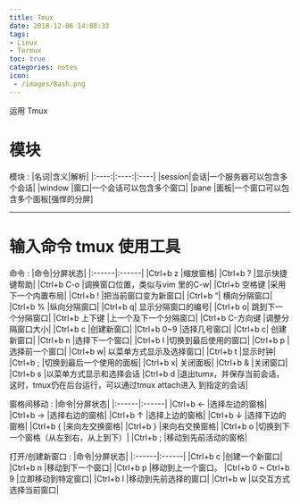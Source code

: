 ```yaml
---
title: Tmux
date: 2018-12-06 14:08:33
tags:
- Linux
- Termux
toc: true
categories: notes
icon:
 - /images/Bash.png
---
```

运用 Tmux
<!--more-->
# 模块
模块
:   |名词|含义|解析|
    |:----:|:----:|:----|
    |session|会话|一个服务器可以包含多个会话|
    |window	|窗口|一个会话可以包含多个窗口|
    |pane	|面板|一个窗口可以包含多个面板[强悍的分屏]

  ---

# 输入命令 tmux 使用工具
命令
:   |命令|分屏状态|
    |:------|:------|
	|Ctrl+b z |缩放窗格|
    |Ctrl+b ? |显示快捷键帮助|
    |Ctrl+b C-o |调换窗口位置，类似与vim 里的C-w|
    |Ctrl+b 空格键 |采用下一个内置布局|
    |Ctrl+b ! |把当前窗口变为新窗口|
    |Ctrl+b “| 横向分隔窗口|
    |Ctrl+b % |纵向分隔窗口|
    |Ctrl+b q| 显示分隔窗口的编号|
    |Ctrl+b o| 跳到下一个分隔窗口|
    |Ctrl+b 上下键 |上一个及下一个分隔窗口|
    |Ctrl+b C-方向键 |调整分隔窗口大小|
    |Ctrl+b c |创建新窗口|
    |Ctrl+b 0~9 |选择几号窗口|
    |Ctrl+b c| 创建新窗口|
    |Ctrl+b n |选择下一个窗口|
    |Ctrl+b l |切换到最后使用的窗口|
    |Ctrl+b p |选择前一个窗口|
    |Ctrl+b w| 以菜单方式显示及选择窗口|
    |Ctrl+b t |显示时钟|
    |Ctrl+b ; |切换到最后一个使用的面板|
    |Ctrl+b x| 关闭面板|
    |Ctrl+b & |关闭窗口|
    |Ctrl+b s |以菜单方式显示和选择会话
    |Ctrl+b d |退出tumx，并保存当前会话，这时，tmux仍在后台运行，可以通过tmux attach进入 到指定的会话|

窗格间移动
:	|命令|分屏状态|
    |:------|:------|
	|Ctrl+b ← |选择左边的窗格|
	|Ctrl+b → |选择右边的窗格|
	|Ctrl+b ↑ |选择上边的窗格|
	|Ctrl+b ↓ |选择下边的窗格|
	|Ctrl+b { |来向左交换窗格|
	|Ctrl+b } |来向右交换窗格|
	|Ctrl+b o |切换到下一个窗格（从左到右，从上到下）|
	|Ctrl+b ; |移动到先前活动的窗格|

打开/创建新窗口
:   |命令|分屏状态|
	|:------|:------|
	|Ctrl+b c |创建一个新窗口|
	|Ctrl+b n |移动到下一个窗口|
	|Ctrl+b p |移动到上一个窗口。
	|Ctrl+b 0 ~ Ctrl+b 9 |立即移动到特定窗口|
	|Ctrl+b l |移动到先前选择的窗口|
	|Ctrl+b w |以交互方式选择当前窗口|


